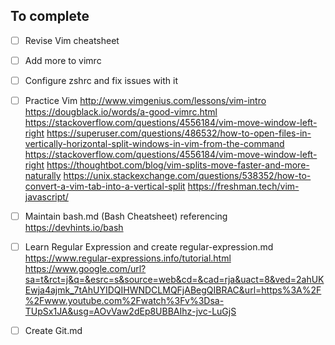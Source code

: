 ## To complete

- [ ] Revise Vim cheatsheet

- [ ] Add more to vimrc

- [ ] Configure zshrc and fix issues with it

- [ ] Practice Vim
http://www.vimgenius.com/lessons/vim-intro
https://dougblack.io/words/a-good-vimrc.html
https://stackoverflow.com/questions/4556184/vim-move-window-left-right
https://superuser.com/questions/486532/how-to-open-files-in-vertically-horizontal-split-windows-in-vim-from-the-command
https://stackoverflow.com/questions/4556184/vim-move-window-left-right
https://thoughtbot.com/blog/vim-splits-move-faster-and-more-naturally
https://unix.stackexchange.com/questions/538352/how-to-convert-a-vim-tab-into-a-vertical-split
https://freshman.tech/vim-javascript/

- [ ] Maintain bash.md (Bash Cheatsheet) referencing https://devhints.io/bash

- [ ] Learn Regular Expression and create regular-expression.md
https://www.regular-expressions.info/tutorial.html
https://www.google.com/url?sa=t&rct=j&q=&esrc=s&source=web&cd=&cad=rja&uact=8&ved=2ahUKEwja4ajmk_7tAhUYIDQIHWNDCLMQFjABegQIBRAC&url=https%3A%2F%2Fwww.youtube.com%2Fwatch%3Fv%3Dsa-TUpSx1JA&usg=AOvVaw2dEp8UBBAIhz-jvc-LuGjS

- [ ] Create Git.md
